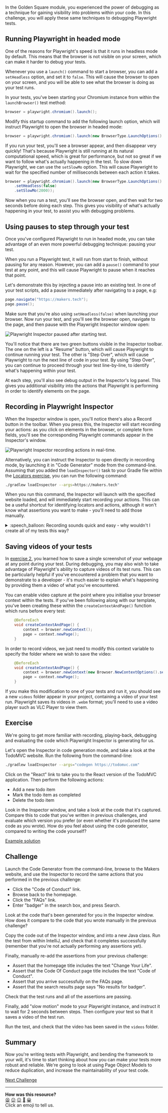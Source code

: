 In the Golden Square module, you experienced the power of debugging as a 
technique for gaining visibility into problems within your code. In this 
challenge, you will apply these same techniques to debugging Playwright tests.

<!-- OMITTED -->

## Running Playwright in headed mode

One of the reasons for Playwright's speed is that it runs in headless mode by
default. This means that the browser is not visible on your screen, which can 
make it harder to debug your tests.

Whenever you use a `launch()` command to start a browser, you can add a
`setHeadless` option, and set it to `false`. This will cause the browser to 
open on your screen, and you will be able to see what the browser is doing as 
your test runs.

In your tests, you've been starting your Chromium instance from within the 
`launchBrowser()` test method:

```java
browser = playwright.chromium().launch();
```

Modify this startup command to add the following launch option, which will 
instruct Playwright to open the browser in headed mode:

```java
browser = playwright.chromium().launch(new BrowserType.LaunchOptions().setHeadless(false));
```

If you run your test, you'll see a browser appear, and then disappear very 
quickly! That's because Playwright is still running at its natural 
computational speed, which is great for performance, but not so great if we 
want to follow what's actually happening in the test. To slow down Playwright,
we can use the `setSlowMo` option. This will cause Playwright to wait for the 
specified number of milliseconds between each action it takes.


```java
browser = playwright.chromium().launch(new BrowserType.LaunchOptions()
    .setHeadless(false)
    .setSlowMo(2000));
```

Now when you run a test, you'll see the browser open, and then wait for two
seconds before doing each step. This gives you visibility of what's actually 
happening in your test, to assist you with debugging problems.

## Using pauses to step through your test

Once you've configured Playwright to run in headed mode, you can take 
advantage of an even more powerful debugging technique: pausing your test.

When you run a Playwright test, it will run from start to finish, without
pausing for any reason. However, you can add a `pause()` command to your test
at any point, and this will cause Playwright to pause when it reaches that
point.

Let's demonstrate this by injecting a pause into an existing test. In one of 
your test scripts, add a pause immediately after navigating to a page, e.g:

```java
page.navigate("https://makers.tech");
page.pause();
```

Make sure that you're also using `setHeadless(false)` when launching your 
browser. Now run your test, and you'll see the browser open, navigate to the
page, and then pause with the Playwright Inspector window open:

![Playwright Inspector paused after starting test.](resources/inspector3.png)

You'll notice that there are two green buttons visible in the Inspector 
toolbar. The one on the left is a "Resume" button, which will cause Playwright
to continue running your test. The other is "Step Over", which will cause
Playwright to run the next line of code in your test. By using "Step Over", 
you can continue to proceed through your test line-by-line, to identify what's 
happening within your test.

At each step, you'll also see debug output in the Inspector's log panel. This 
gives you additional visibility into the actions that Playwright is performing 
in order to identify elements on the page.

## Recording in Playwright Inspector

When the Inspector window is open, you'll notice there's also a Record button 
in the toolbar. When you press this, the Inspector will start recording your
actions: as you click on elements in the browser, or complete form fields, 
you'll see the corresponding Playwright commands appear in the Inspector's
window.

![Playwright Inspector recording actions in real-time.](resources/inspector4.png)

Alternatively, you can instruct the Inspector to open directly in recording 
mode, by launching it in "Code Generator" mode from the command-line. Assuming 
that you added the `loadInspector()` task to your Gradle file within the 
[Locators exercise](04_locators.md), you can run the following command:

```bash
./gradlew loadInspector --args=https://makers.tech"
```

When you run this command, the Inspector will launch with the specified 
website loaded, and will immediately start recording your actions. This can 
be a useful shortcut for identifying locators and actions, although it won't 
know what assertions you want to make - you'll need to add those manually.

<details>
  <summary>:speech_balloon: Recording sounds quick and easy - why wouldn't I  
  create all of my tests this way?</summary>

  What you've experienced here is a feature which is common to most automation 
  tools, which is known as "record and playback". Often it's designed as a 
  good sales/marketing tool, to show off the power of the tool: "look how fast 
  you can write tests!"

  In the real world, however, record and playback is rarely a good idea. It 
  often produces code which works _now_, but breaks as soon as anything is 
  changed on the site: it won't have given the same level of thought when 
  selecting locators, for example. It also won't follow good automation 
  principles, such as avoiding duplicated code, which can make it harder to
  maintain.

  Similarly, there's real value in understanding the underlying logic of your 
  tests. If you need to modify a test (for instance, because of a planned 
  change to your application) it's much easier if you have the confidence and 
  ability to manually modify your test - otherwise you'll need to re-record 
  your test, which means remembering exactly what you did when you first 
  recorded it.

  That said, the code that's recorded by Playwright is generally pretty good,
  and if you're struggling to determine how to locate a particular element, 
  sometimes the recorder can help you to identify the right locator to use. 

</details>

## Saving videos of your tests

In [exercise 2](02_setting_up_playwright.md), you learned how to save a 
single screenshot of your webpage at any point during your test. During 
debugging, you may also wish to take advantage of Playwright's ability to 
capture videos of its test runs. This can be particularly helpful if you've 
encountered a problem that you want to demonstrate to a developer - it's 
much easier to explain what's happening by providing them a video of what 
you've encountered.

You can enable video capture at the point where you initialise your browser 
context within the tests. If you've been following along with our template, 
you've been creating these within the  `createContextAndPage()` function 
which runs before every test:

```java
    @BeforeEach
    void createContextAndPage() {
        context = browser.newContext();
        page = context.newPage();
    }
```

In order to record videos, we just need to modify this context variable to 
specify the folder where we wish to save the video:

```java
    @BeforeEach
    void createContextAndPage() {
        context = browser.newContext(new Browser.NewContextOptions().setRecordVideoDir("videos"));
        page = context.newPage();
    }
```

If you make this modification to one of your tests and run it, you should see 
a new `videos` folder appear in your project, containing a video of your test
run. Playwright saves its videos in `.webm` format; you'll need to use a video 
player such as VLC Player to view them.

## Exercise

We're going to get more familiar with recording, playing-back, debugging 
and evaluating the code which Playwright Inspector is generating for us.

Let's open the Inspector in code generation mode, and take a look at the 
TodoMVC website. Run the following from the command-line:

```bash
./gradlew loadInspector --args="codegen https://todomvc.com"
```

Click on the "React" link to take you to the React version of the TodoMVC
application. Then perform the following actions:

* Add a new todo item
* Mark the todo item as completed
* Delete the todo item

Look in the Inspector window, and take a look at the code that it's 
captured. Compare this to code that you've written in previous challenges, 
and evaluate which version you prefer (or even whether it's produced the same 
code as you wrote). How do you feel about using the code generator, compared 
to writing the code yourself?

[Example solution]() <!-- OMITTED -->

## Challenge

Launch the Code Generator from the command-line, browse to the Makers website, 
and use the Inspector to record the same actions that you performed in the 
previous challenge:

* Click the "Code of Conduct" link.
* Browse back to the homepage.
* Click the "FAQs" link.
* Enter "badger" in the search box, and press Search.

Look at the code that's been generated for you in the Inspector window. How 
does it compare to the code that you wrote manually in the previous challenge?

Copy the code out of the Inspector window, and into a new Java class. Run the 
test from within IntelliJ, and check that it completes successfully (remember 
that you're not actually performing any assertions yet).

Finally, manually re-add the assertions from your previous challenge:

* Assert that the homepage title includes the text "Change Your Life".
* Assert that the Code Of Conduct page title includes the text "Code of 
Conduct".
* Assert that you arrive successfully on the FAQs page.
* Assert that the search results page says "No results for badger".

Check that the test runs and all of the assertions are passing.

Finally, add "slow motion" mode to your Playwright instance, and instruct it 
to wait for 2 seconds between steps. Then configure your test so that it 
saves a video of the test run. 

Run the test, and check that the video has been saved in the `videos` folder.

## Summary

Now you're writing tests with Playwright, and bending the framework to your
will, it's time to start thinking about how you can make your tests more
robust and reliable. We're going to look at using Page Object Models to
reduce duplication, and increase the maintainability of your test code.

[Next Challenge](08_page_object_models.md)

<!-- BEGIN GENERATED SECTION DO NOT EDIT -->

---

**How was this resource?**  
[😫](https://airtable.com/shrUJ3t7KLMqVRFKR?prefill_Repository=makersacademy%2Fjava-fundamentals-with-intellij&prefill_File=playwright%2F07_debugging_playwright.md&prefill_Sentiment=😫) [😕](https://airtable.com/shrUJ3t7KLMqVRFKR?prefill_Repository=makersacademy%2Fjava-fundamentals-with-intellij&prefill_File=playwright%2F07_debugging_playwright.md&prefill_Sentiment=😕) [😐](https://airtable.com/shrUJ3t7KLMqVRFKR?prefill_Repository=makersacademy%2Fjava-fundamentals-with-intellij&prefill_File=playwright%2F07_debugging_playwright.md&prefill_Sentiment=😐) [🙂](https://airtable.com/shrUJ3t7KLMqVRFKR?prefill_Repository=makersacademy%2Fjava-fundamentals-with-intellij&prefill_File=playwright%2F07_debugging_playwright.md&prefill_Sentiment=🙂) [😀](https://airtable.com/shrUJ3t7KLMqVRFKR?prefill_Repository=makersacademy%2Fjava-fundamentals-with-intellij&prefill_File=playwright%2F07_debugging_playwright.md&prefill_Sentiment=😀)  
Click an emoji to tell us.

<!-- END GENERATED SECTION DO NOT EDIT -->

